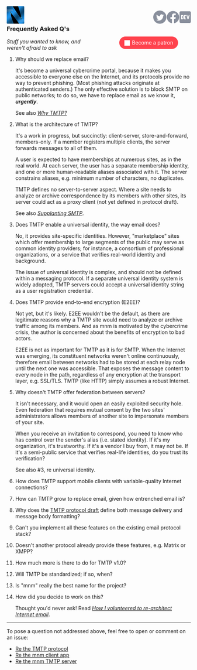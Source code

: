 <a href="/"><img align="left" style="margin-top:-12px" src="logo-48-bleed-bright.png"></a>
<a href="https://dev.to/mnmnotmail"      ><img height="36" align="right" src="icon-dev-gray.svg"></a>
<a href="https://facebook.com/mnmnotmail"><img height="36" align="right" src="icon-fb-gray-58.png"></a>
<a href="https://twitter.com/mnmnotmail" ><img height="36" align="right" src="icon-tw-gray.svg"></a> &nbsp;

<div style="margin:3.1em 2px 1.5em 22px; width:300px; max-width:45%; float:right; clear:both; text-align:center;">
   <a href="https://www.patreon.com/networkimprov" title="Support mnm on Patreon"
      style="border-radius:9999px; padding:0.6em 1em; background-color:#ff424d; color:#fff; text-decoration:none; white-space:nowrap;"
      ><img src="icon-pat-white-1080.png" height="16" style="margin-right:0.4em; vertical-align:-0.2em; height:1.1em">Become a patron</a>
</div>

### Frequently Asked Q's

_Stuff you wanted to know, and weren't afraid to ask_

1. Why should we replace email?

   It's become a universal cybercrime portal, 
   because it makes you accessible to everyone else on the Internet, 
   and its protocols provide no way to prevent phishing.
   (Most phishing attacks originate at authenticated senders.)
   The only effective solution is to block SMTP on public networks;
   to do so, we have to replace email as we know it, ___urgently___.

   See also [_Why TMTP?_](rationale.html)

1. What is the architecture of TMTP?

   It's a work in progress, but succinctly: client-server, store-and-forward, members-only.
   If a member registers multiple clients, the server forwards messages to all of them.

   A user is expected to have memberships at numerous sites, as in the real world.
   At each server, the user has a separate membership identity, and one or more human-readable aliases associated with it.
   The server constrains aliases, e.g. minimum number of characters, no duplicates.

   TMTP defines no server-to-server aspect.
   Where a site needs to analyze or archive correspondence by its members with other sites,
   its server could act as a proxy client (not yet defined in protocol draft).

   See also [_Supplanting SMTP_](rationale.html#supplanting-smtp).

1. Does TMTP enable a universal identity, the way email does?

   No, it provides site-specific identities.
   However, "marketplace" sites which offer membership to large segments of the public 
   may serve as common identity providers; for instance, 
   a consortium of professional organizations, 
   or a service that verifies real-world identity and background.

   The issue of universal identity is complex, and should not be defined within a messaging protocol.
   If a separate universal identity system is widely adopted, 
   TMTP servers could accept a universal identity string as a user registration credential.

1. Does TMTP provide end-to-end encryption (E2EE)?

   Not yet, but it's likely. 
   E2EE wouldn't be the default, as there are legitimate reasons 
   why a TMTP site would need to analyze or archive traffic among its members.
   And as mnm is motivated by the cybercrime crisis, 
   the author is concerned about the benefits of encryption to bad actors.

   E2EE is not as important for TMTP as it is for SMTP.
   When the Internet was emerging, its constituent networks weren't online continuously, 
   therefore email between networks had to be stored at each relay node until the next one was accessible.
   That exposes the message content to every node in the path, 
   regardless of any encryption at the transport layer, e.g. SSL/TLS.
   TMTP (like HTTP) simply assumes a robust Internet.

1. Why doesn't TMTP offer federation between servers?

   It isn't necessary, and it would open an easily exploited security hole.
   Even federation that requires mutual consent by the two sites' administrators 
   allows members of another site to impersonate members of your site.

   When you receive an invitation to correspond, 
   you need to know who has control over the sender's alias (i.e. stated identity).
   If it's my organization, it's trustworthy. 
   If it's a vendor I buy from, it may not be.
   If it's a semi-public service that verifies real-life identities, do you trust its verification?

   See also #3, re universal identity.

1. How does TMTP support mobile clients with variable-quality Internet connections?

1. How can TMTP grow to replace email, given how entrenched email is?

1. Why does the [TMTP protocol draft](https://github.com/networkimprov/mnm/blob/master/Protocol.md) 
define both message delivery and message body formatting?

1. Can't you implement all these features on the existing email protocol stack?

1. Doesn't another protocol already provide these features, e.g. Matrix or XMPP?

1. How much more is there to do for TMTP v1.0?

1. Will TMTP be standardized; if so, when?

1. Is "mnm" really the best name for the project?

1. How did you decide to work on this?

   Thought you'd never ask! Read [_How I volunteered to re-architect Internet email_](volunteered.html).

---
To pose a question not addressed above, feel free to open or comment on an issue:

- [Re the TMTP protocol](https://github.com/networkimprov/mnm/issues)
- [Re the mnm client app](https://github.com/networkimprov/mnm-hammer/issues)
- [Re the mnm TMTP server](https://github.com/networkimprov/mnm/issues)
